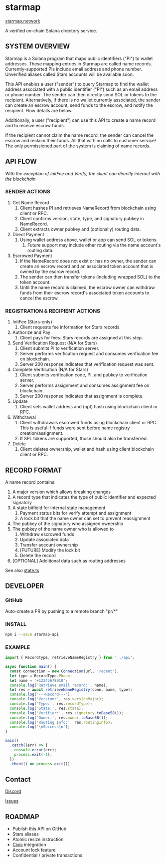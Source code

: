 # starmap

[starmap.network](https://starmap.network)

A verified on-chain Solana directory service.

## SYSTEM OVERVIEW

Starmap is a Solana program that maps public identifiers ("PI") to wallet addresses. These
mapping entries in Starmap are called name records. Currently-supported PIs include email
address and phone number. Unverified aliases called Stars accounts will be available soon.

This API enables a user ("sender") to query Starmap to find the wallet address associated
with a public identifier ("PI") such as an email address or phone number. The sender
can then directly send SOL or tokens to the recipient. Alternatively, if there is no wallet
currently associated, the sender can create an escrow account, send funds to the escrow,
and notify the recipient. Flow details are below.

Additionally, a user ("recipient") can use this API to create a name record and to
receive escrow funds.

If the recipient cannot claim the name record, the sender can cancel the escrow and
reclaim their funds. All that with no calls to customer service! The only
permissioned part of the system is claiming of name records.

## API FLOW

_With the exception of InitFee and Verify, the client can directly interact with the blockchain_

### SENDER ACTIONS

1. Get Name Record
   1. Client hashes PI and retrieves NameRecord from blockchain using client or RPC.
   1. Client confirms version, state, type, and signatory pubkey in NameRecord.
   1. Client extracts owner pubkey and (optionally) routing data.
1. Direct Payment
   1. Using wallet address above, wallet or app can send SOL or tokens.
      1. Future support may include other routing via the name account's routing data.
1. Escrowed Payment
   1. If the NameRecord does not exist or has no owner, the sender can create an
      escrow record and an associated token account that is owned by the escrow record.
   1. The sender can then transfer tokens (including wrapped SOL) to the token account.
   1. Until the name record is claimed, the escrow owner can withdraw funds from their
      escrow record's associated token accounts to cancel the escrow.

### REGISTRATION & RECIPIENT ACTIONS

1. InitFee (Stars-only)
   1. Client requests fee information for Stars records.
1. Authorize and Pay
   1. Client pays for fees. Stars records are assigned at this step.
1. Send Verification Request (N/A for Stars)
   1. Client submits PI to verification server.
   1. Server performs verification request and consumes verification fee on blockchain.
   1. Server 200 response indicates that verification request was sent.
1. Complete Verification (N/A for Stars)
   1. Client submits verification code, PI, and pubkey to verification server.
   1. Server performs assignment and consumes assignment fee on blockchain.
   1. Server 200 response indicates that assignment is complete.
1. Update
   1. Client sets wallet address and (opt) hash using blockchain client or RPC.
1. Withdrawal
   1. Client withdrawals escrowed funds using blockchain client or RPC.
      This is useful if funds were sent before name registry creation/assignment.
   1. If SPL tokens are supported, those should also be transferred.
1. Delete
   1. Client deletes ownership, wallet and hash using client blockchain client or RPC.

## RECORD FORMAT

A name record contains:

1. A major version which allows breaking changes
1. A record type that indicates the type of public identifier and expected signatory
1. A state bitfield for internal state management
   1. Payment status bits for verify attempt and assignment
   1. A lock bit that the name owner can set to prevent reassignment
1. The pubkey of the signatory who assigned ownership
1. The pubkey of the name owner who is allowed to
   1. Withdraw escrowed funds
   1. Update associated data
   1. Transfer account ownership
   1. [FUTURE] Modify the lock bit
   1. Delete the record
1. [OPTIONAL] Additional data such as routing addresses

See also [state.ts](js/api/state.ts)

## DEVELOPER

### GitHub

Auto-create a PR by pushing to a remote branch "pr/\*"

### INSTALL

```bash
npm i --save starmap-api
```

### EXAMPLE

```js
import { RecordType, retrieveNameRegistry } from '../api';

async function main() {
  const connection = new Connection(url, 'recent');
  let type = RecordType.Phone;
  let name = '+12345678910';
  console.log('Retrieve email record:', name);
  let res = await retrieveNameRegistry(conn, name, type);
  console.log('---Record---');
  console.log('Version:', res.versionMajor);
  console.log('Type:', res.recordType);
  console.log('State:', res.state);
  console.log('Verifier:', res.signatory.toBase58());
  console.log('Owner:', res.owner.toBase58());
  console.log('Routing Info:', res.routingInfo);
  console.log('\nSuccess\n');
}

main()
  .catch((err) => {
    console.error(err);
    process.exit(-1);
  })
  .then(() => process.exit());
```

## Contact

[Discord](https://discord.gg/dPNpAsgRZV)

[Issues](https://github.com/solauto/starmap-api/issues)

## ROADMAP

- Publish this API on GitHub
- Stars aliases
- Atomic resize instruction
- [Civic](https://civic.com) integration
- Account lock feature
- Confidential / private transactions
